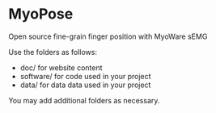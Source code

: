 # MyoPose

Open source fine-grain finger position with MyoWare sEMG


Use the folders as follows:

* doc/ for website content
* software/ for code used in your project
* data/ for data data used in your project

You may add additional folders as necessary.
